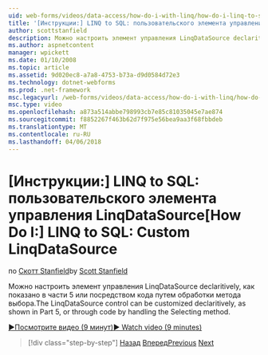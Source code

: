 ```yaml
---
uid: web-forms/videos/data-access/how-do-i-with-linq/how-do-i-linq-to-sql-custom-linqdatasource
title: '[Инструкции:] LINQ to SQL: пользовательского элемента управления LinqDataSource | Документы Microsoft'
author: scottstanfield
description: Можно настроить элемент управления LinqDataSource declaritively, как показано в части 5 или посредством кода путем обработки метода выбора.
ms.author: aspnetcontent
manager: wpickett
ms.date: 01/10/2008
ms.topic: article
ms.assetid: 9d020ec8-a7a8-4753-b73a-d9d0584d72e3
ms.technology: dotnet-webforms
ms.prod: .net-framework
msc.legacyurl: /web-forms/videos/data-access/how-do-i-with-linq/how-do-i-linq-to-sql-custom-linqdatasource
msc.type: video
ms.openlocfilehash: a873a514abbe798993cb7e85c81035045e7ae874
ms.sourcegitcommit: f8852267f463b62d7f975e56bea9aa3f68fbbdeb
ms.translationtype: MT
ms.contentlocale: ru-RU
ms.lasthandoff: 04/06/2018
---
```

<a name="how-do-i-linq-to-sql-custom-linqdatasource"></a><span data-ttu-id="bb9ac-103">[Инструкции:] LINQ to SQL: пользовательского элемента управления LinqDataSource</span><span class="sxs-lookup"><span data-stu-id="bb9ac-103">[How Do I:] LINQ to SQL: Custom LinqDataSource</span></span>
====================
<span data-ttu-id="bb9ac-104">по [Скотт Stanfield](https://github.com/scottstanfield)</span><span class="sxs-lookup"><span data-stu-id="bb9ac-104">by [Scott Stanfield](https://github.com/scottstanfield)</span></span>

<span data-ttu-id="bb9ac-105">Можно настроить элемент управления LinqDataSource declaritively, как показано в части 5 или посредством кода путем обработки метода выбора.</span><span class="sxs-lookup"><span data-stu-id="bb9ac-105">The LinqDataSource control can be customized declaritively, as shown in Part 5, or through code by handling the Selecting method.</span></span>

[<span data-ttu-id="bb9ac-106">&#9654;Посмотрите видео (9 минут)</span><span class="sxs-lookup"><span data-stu-id="bb9ac-106">&#9654; Watch video (9 minutes)</span></span>](https://channel9.msdn.com/Blogs/ASP-NET-Site-Videos/how-do-i-linq-to-sql-custom-linqdatasource)

> [!div class="step-by-step"]
> <span data-ttu-id="bb9ac-107">[Назад](how-do-i-linq-to-sql-linqdatasource.md)
> [Вперед](how-do-i-linq-to-sql-using-stored-procedures.md)</span><span class="sxs-lookup"><span data-stu-id="bb9ac-107">[Previous](how-do-i-linq-to-sql-linqdatasource.md)
[Next](how-do-i-linq-to-sql-using-stored-procedures.md)</span></span>
